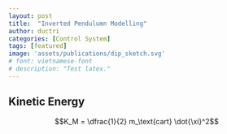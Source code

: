 ```yaml
---
layout: post
title:  "Inverted Pendulumn Modelling"
author: ductri
categories: [Control System]
tags: [featured]
image: 'assets/publications/dip_sketch.svg'
# font: vietnamese-font
# description: "Test latex."
---
```


## Kinetic Energy
$$K_M = \dfrac{1}{2} m_\text{cart} \dot{\xi}^2$$